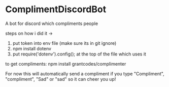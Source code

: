 # ComplimentDiscordBot
A bot for discord which compliments people

steps on how i did it ->
1. put token into env file (make sure its in git ignore)
2. npm install dotenv
3. put require('dotenv').config(); at the top of the file which uses it 

to get compliments: npm install grantcodes/complimenter


For now this will automatically send a compliment if you type "Compliment", "compliment", "Sad" or "sad" so it can cheer you up!

